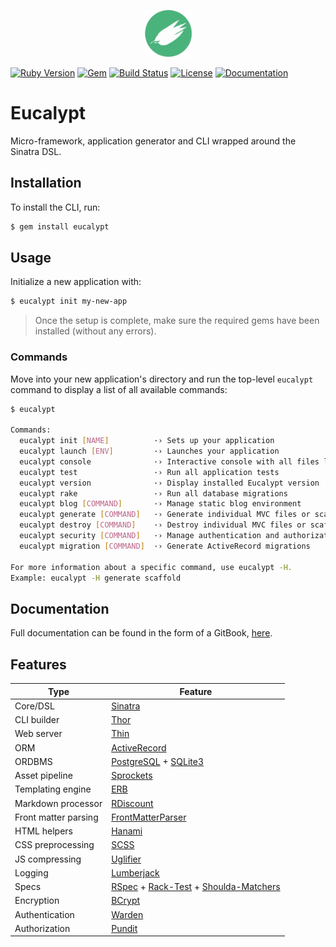 <p align="center"><img width="75px" src="gfx/eucalypt.png"></p>

[![Ruby Version](https://img.shields.io/badge/ruby-~%3E%202.5-red.svg)](https://github.com/eucalypt-framework/eucalypt/blob/0c509a4e22fd97ec52b6f638af21de783f3aafc8/eucalypt.gemspec#L19)
[![Gem](https://img.shields.io/gem/v/eucalypt.svg)](https://rubygems.org/gems/eucalypt)
[![Build Status](https://travis-ci.org/eucalypt-framework/eucalypt.svg?branch=master)](https://travis-ci.org/eucalypt-framework/eucalypt)
[![License](https://img.shields.io/github/license/eucalypt-framework/eucalypt.svg)](https://github.com/eucalypt-framework/eucalypt/blob/master/LICENSE)
[![Documentation](https://img.shields.io/badge/docs-gitbook-blue.svg)](https://eucalypt.gitbook.io/eucalypt)

# Eucalypt

Micro-framework, application generator and CLI wrapped around the Sinatra DSL.

## Installation

To install the CLI, run:

```bash
$ gem install eucalypt
```

## Usage

Initialize a new application with:

```bash
$ eucalypt init my-new-app
```

> Once the setup is complete, make sure the required gems have been installed (without any errors).

### Commands

Move into your new application's directory and run the top-level `eucalypt` command to display a list of all available commands:

```bash
$ eucalypt

Commands:
  eucalypt init [NAME]          ·› Sets up your application
  eucalypt launch [ENV]         ·› Launches your application
  eucalypt console              ·› Interactive console with all files loaded
  eucalypt test                 ·› Run all application tests
  eucalypt version              ·› Display installed Eucalypt version
  eucalypt rake                 ·› Run all database migrations
  eucalypt blog [COMMAND]       ·› Manage static blog environment
  eucalypt generate [COMMAND]   ·› Generate individual MVC files or scaffolds
  eucalypt destroy [COMMAND]    ·› Destroy individual MVC files or scaffolds
  eucalypt security [COMMAND]   ·› Manage authentication and authorization
  eucalypt migration [COMMAND]  ·› Generate ActiveRecord migrations

For more information about a specific command, use eucalypt -H.
Example: eucalypt -H generate scaffold
```

## Documentation

Full documentation can be found in the form of a GitBook, [here](https://eucalypt.gitbook.io/eucalypt).

## Features

| Type                 | Feature                                                      |
| -------------------- | ------------------------------------------------------------ |
| Core/DSL             | [Sinatra](http://sinatrarb.com/)                             |
| CLI builder          | [Thor](https://github.com/erikhuda/thor)                     |
| Web server           | [Thin](https://github.com/macournoyer/thin)                  |
| ORM                  | [ActiveRecord](https://github.com/rails/rails/tree/master/activerecord) |
| ORDBMS               | [PostgreSQL](https://www.postgresql.org/) + [SQLite3](https://www.sqlite.org/) |
| Asset pipeline       | [Sprockets](https://github.com/rails/sprockets)              |
| Templating engine    | [ERB](https://ruby-doc.org/stdlib-2.5.0/libdoc/erb/rdoc/ERB.html) |
| Markdown processor   | [RDiscount](https://github.com/davidfstr/rdiscount)          |
| Front matter parsing | [FrontMatterParser](https://github.com/waiting-for-dev/front_matter_parser) |
| HTML helpers         | [Hanami](https://github.com/hanami/helpers)                  |
| CSS preprocessing    | [SCSS](http://sass-lang.com/)                                |
| JS compressing       | [Uglifier](https://github.com/lautis/uglifier)               |
| Logging              | [Lumberjack](https://github.com/bdurand/lumberjack)          |
| Specs                | [RSpec](http://rspec.info/) + [Rack-Test](https://github.com/rack-test/rack-test) + [Shoulda-Matchers](http://matchers.shoulda.io/) |
| Encryption           | [BCrypt](https://github.com/codahale/bcrypt-ruby)            |
| Authentication       | [Warden](https://github.com/wardencommunity/warden)          |
| Authorization        | [Pundit](https://github.com/varvet/pundit)                   |